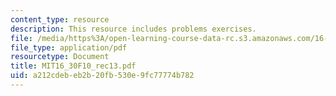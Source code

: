 ```yaml
---
content_type: resource
description: This resource includes problems exercises.
file: /media/https%3A/open-learning-course-data-rc.s3.amazonaws.com/16-30-feedback-control-systems-fall-2010/a212cdebeb2b20fb530e9fc77774b782_MIT16_30F10_rec13.pdf
file_type: application/pdf
resourcetype: Document
title: MIT16_30F10_rec13.pdf
uid: a212cdeb-eb2b-20fb-530e-9fc77774b782
---
```

